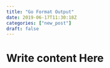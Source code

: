 ```yaml
---
title: "Go Format Output"
date: 2019-06-17T11:30:18Z
categories: ["new_post"]
draft: false
---
```


# Write content Here 